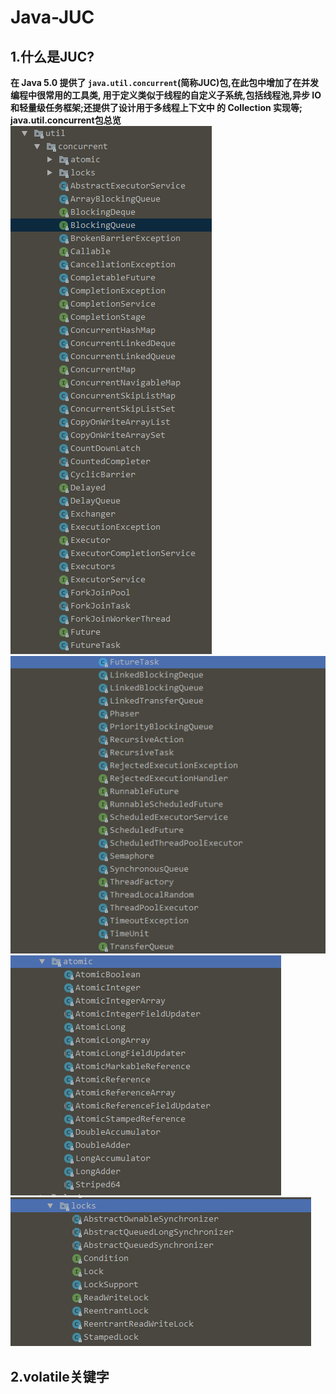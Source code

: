 # Java-JUC  
## 1.什么是JUC?  
**在 Java 5.0 提供了 `java.util.concurrent`(简称JUC)包,在此包中增加了在并发编程中很常用的工具类,
用于定义类似于线程的自定义子系统,包括线程池,异步 IO 和轻量级任务框架;还提供了设计用于多线程上下文中
的 Collection 实现等;**  
**java.util.concurrent包总览**  
![3](https://github.com/chenkuifang/java-juc/blob/master/3.png)  
![2](https://github.com/chenkuifang/java-juc/blob/master/2.png)  
![1](https://github.com/chenkuifang/java-juc/blob/master/1.png)  
![4](https://github.com/chenkuifang/java-juc/blob/master/4.png)  
## 2.volatile关键字   
